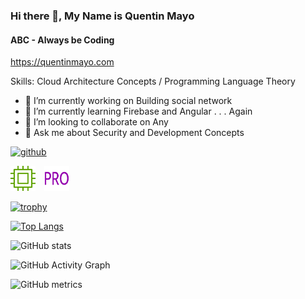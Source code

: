 ### Hi there 👋, My Name is Quentin Mayo
#### ABC - Always be Coding
https://quentinmayo.com

Skills:  Cloud Architecture Concepts / Programming Language Theory

- 🔭 I’m currently working on Building social network 
- 🌱 I’m currently learning Firebase and Angular . . . Again 
- 👯 I’m looking to collaborate on Any 
- 💬 Ask me about Security and Development Concepts 


[<img src='https://cdn.jsdelivr.net/npm/simple-icons@3.0.1/icons/github.svg' alt='github' height='40'>](https://github.com/quentinmayo)  

<a href='https://docs.github.com/en/developers'><img src='https://raw.githubusercontent.com/acervenky/animated-github-badges/master/assets/devbadge.gif' width='40' height='40'></a> <a href='https://github.com/pricing'><img src='https://raw.githubusercontent.com/acervenky/animated-github-badges/master/assets/pro.gif' width='40' height='40'></a> 

[![trophy](https://github-profile-trophy.vercel.app/?username=quentinmayo)](https://github.com/ryo-ma/github-profile-trophy)

[![Top Langs](https://github-readme-stats.vercel.app/api/top-langs/?username=quentinmayo)](https://github.com/anuraghazra/github-readme-stats)

![GitHub stats](https://github-readme-stats.vercel.app/api?username=quentinmayo&show_icons=true&count_private=true)  

![GitHub Activity Graph](https://activity-graph.herokuapp.com/graph?username=quentinmayo)  

![GitHub metrics](https://metrics.lecoq.io/quentinmayo)  


